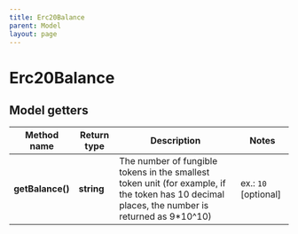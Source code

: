 ```yaml
---
title: Erc20Balance
parent: Model
layout: page
---
```


# Erc20Balance

## Model getters

Method name | Return type | Description | Notes
------------ | ------------- | ------------- | -------------
**getBalance()** | **string** | The number of fungible tokens in the smallest token unit (for example, if the token has 10 decimal places, the number is returned as 9*10^10) | ex.: `10` [optional]

